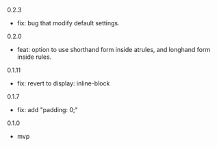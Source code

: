 0.2.3
- fix: bug that modify default settings.

0.2.0
- feat: option to use shorthand form inside atrules, and longhand form inside rules.

0.1.11
- fix: revert to display: inline-block

0.1.7
- fix: add "padding: 0;"

0.1.0
- mvp
